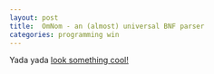 ```yaml
---
layout: post
title:  OmNom - an (almost) universal BNF parser
categories: programming win
---
```


Yada yada [look something cool!](http://devisibly.com/omnom/demo/)